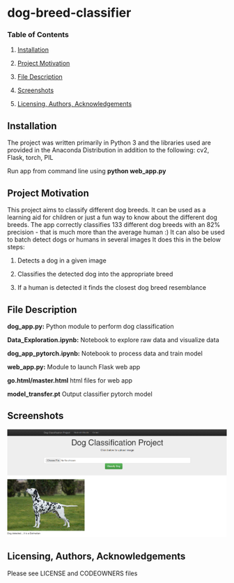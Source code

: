 # dog-breed-classifier

### Table of Contents

1. [Installation](#install)

2. [Project Motivation](#motive)

3. [File Description](#desc)

4. [Screenshots](#rslts)

5. [Licensing, Authors, Acknowledgements](#ack)

<a name="install"></a>
## Installation
The project was written primarily in Python 3  and the libraries used are provided in the Anaconda Distribution in addition to the following:
cv2,
Flask, 
torch,
PIL

Run app from command line using **python web_app.py**


<a name="motive"></a>
## Project Motivation
This project aims to classify different dog breeds. It can be used as a learning aid for children or just a fun way to know about the different dog breeds.
The app correctly classifies 133 different dog breeds with an 82% precision - that is much more than the average human :)
It can also be used to batch detect dogs or humans in several images
It does this in the below steps:

  1. Detects a dog in a given image
  
  2. Classifies the detected dog into the appropriate breed
  
  3. If a human is detected it finds the closest dog breed resemblance 

<a name="desc"></a>
## File Description
**dog_app.py:** Python module to perform dog classification

**Data_Exploration.ipynb:** Notebook to explore raw data and visualize data

**dog_app_pytorch.ipynb:** Notebook to process data and train model

**web_app.py:** Module to launch Flask web app

**go.html/master.html** html files for web app

**model_transfer.pt** Output classifier pytorch model


<a name="rslts"></a>
## Screenshots
![result](screenshots/dog_app.PNG)

<a name="ack"></a>
## Licensing, Authors, Acknowledgements
Please see  LICENSE and CODEOWNERS files
